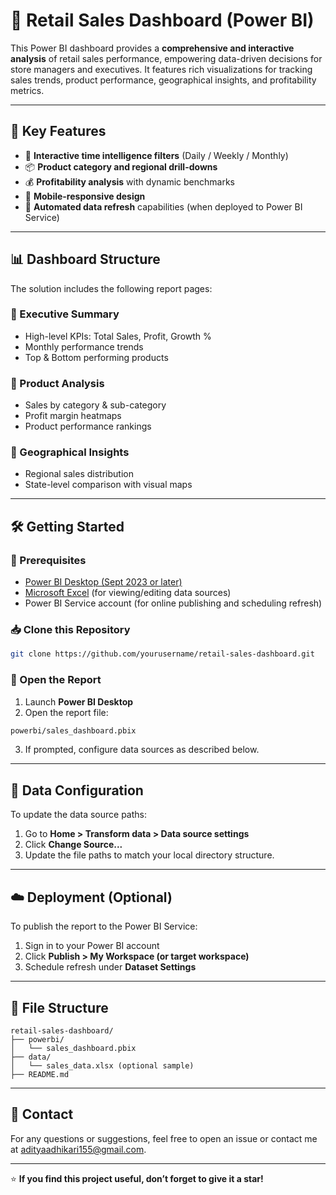 # 🛒 Retail Sales Dashboard (Power BI)

This Power BI dashboard provides a **comprehensive and interactive analysis** of retail sales performance, empowering data-driven decisions for store managers and executives. It features rich visualizations for tracking sales trends, product performance, geographical insights, and profitability metrics.

---

## 🚀 Key Features

- 📅 **Interactive time intelligence filters** (Daily / Weekly / Monthly)
- 📦 **Product category and regional drill-downs**
- 💰 **Profitability analysis** with dynamic benchmarks
- 📱 **Mobile-responsive design**
- 🔄 **Automated data refresh** capabilities (when deployed to Power BI Service)

---

## 📊 Dashboard Structure

The solution includes the following report pages:

### 🔹 Executive Summary
- High-level KPIs: Total Sales, Profit, Growth %
- Monthly performance trends
- Top & Bottom performing products

### 🔹 Product Analysis
- Sales by category & sub-category
- Profit margin heatmaps
- Product performance rankings

### 🔹 Geographical Insights
- Regional sales distribution
- State-level comparison with visual maps

---

## 🛠️ Getting Started

### 🔑 Prerequisites
- [Power BI Desktop (Sept 2023 or later)](https://powerbi.microsoft.com/desktop/)
- [Microsoft Excel](https://www.microsoft.com/en-us/microsoft-365/excel) (for viewing/editing data sources)
- Power BI Service account (for online publishing and scheduling refresh)

### 📥 Clone this Repository

```bash
git clone https://github.com/yourusername/retail-sales-dashboard.git
```

### 🧩 Open the Report

1. Launch **Power BI Desktop**
2. Open the report file:

```bash
powerbi/sales_dashboard.pbix
```

3. If prompted, configure data sources as described below.

---

## 🔧 Data Configuration

To update the data source paths:

1. Go to **Home > Transform data > Data source settings**
2. Click **Change Source...**
3. Update the file paths to match your local directory structure.

---

## ☁️ Deployment (Optional)

To publish the report to the Power BI Service:

1. Sign in to your Power BI account
2. Click **Publish > My Workspace (or target workspace)**
3. Schedule refresh under **Dataset Settings**

---

## 📂 File Structure

```
retail-sales-dashboard/
├── powerbi/
│   └── sales_dashboard.pbix
├── data/
│   └── sales_data.xlsx (optional sample)
├── README.md
```

---

## 📧 Contact

For any questions or suggestions, feel free to open an issue or contact me at [adityaadhikari155@gmail.com](adityaadhikari155@gmail.com).

---

⭐ **If you find this project useful, don’t forget to give it a star!**
